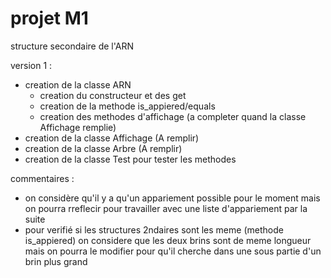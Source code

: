 # projet M1
structure secondaire de l'ARN

version 1 : 
  - creation de la classe ARN 
    - creation du constructeur et des get
    - creation de la methode is_appiered/equals 
    - creation des methodes d'affichage (a completer quand la classe Affichage remplie)
  - creation de la classe Affichage (A remplir) 
  - creation de la classe Arbre (A remplir)
  - creation de la classe Test pour tester les methodes


commentaires : 

 - on considère qu'il y a qu'un appariement possible pour le moment mais on pourra rreflecir pour travailler avec une liste d'appariement par la suite
 - pour verifié si les structures 2ndaires sont les meme (methode is_appiered) on considere que les deux brins sont de meme longueur mais on pourra le modifier pour qu'il cherche dans une sous partie d'un brin plus grand